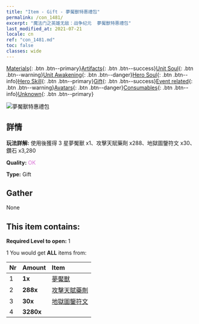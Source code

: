 ```yaml
---
title: "Item - Gift - 夢魘獸特惠禮包"
permalink: /con_1481/
excerpt: "魔法门之英雄无敌：战争纪元  夢魘獸特惠禮包"
last_modified_at: 2021-07-21
locale: cn
ref: "con_1481.md"
toc: false
classes: wide
---
```

 [Materials](/ItemsCN/){: .btn .btn--primary}[Artifacts](/ItemsCN/Artifacts/){: .btn .btn--success}[Unit Soul](/ItemsCN/UnitSoul/){: .btn .btn--warning}[Unit Awakening](/ItemsCN/UnitAwakening/){: .btn .btn--danger}[Hero Soul](/ItemsCN/HeroSoul/){: .btn .btn--info}[Hero Skill](/ItemsCN/HeroSkill/){: .btn .btn--primary}[Gift](/ItemsCN/Gift/){: .btn .btn--success}[Event related](/ItemsCN/Events/){: .btn .btn--warning}[Avatars](/ItemsCN/Avatars/){: .btn .btn--danger}[Consumables](/ItemsCN/Consumables/){: .btn .btn--info}[Unknown](/ItemsCN/Unknown/){: .btn .btn--primary}

 ![夢魘獸特惠禮包](/images/t/i_907095.png)

## 詳情
 **玩法詳解:** 使用後獲得 3 星夢魘獸 x1、攻擊天賦藥劑 x288、地獄圖鑒符文 x30、鑽石 x3,280

 **Quality:** <span style="color: #DA70D6">OK</span>

 **Type:** Gift

## Gather

  None

## This item contains:

 **Required Level to open:** 1

 1 You would get **ALL** items  from:

  | Nr | Amount |     Item    |
  |:---|:-------|:------------|
  | 1 |  **1x** | [夢魘獸](/cn/units/Nightmare/) |  | 
  | 2 |  **288x** | [攻擊天賦藥劑](/cn/Items/con_786/) |  | 
  | 3 |  **30x** | [地獄圖鑒符文](/cn/Items/con_777/) |  | 
  | 4 |  **3280x** | <i class="fas fa-gem"/> |  | 
